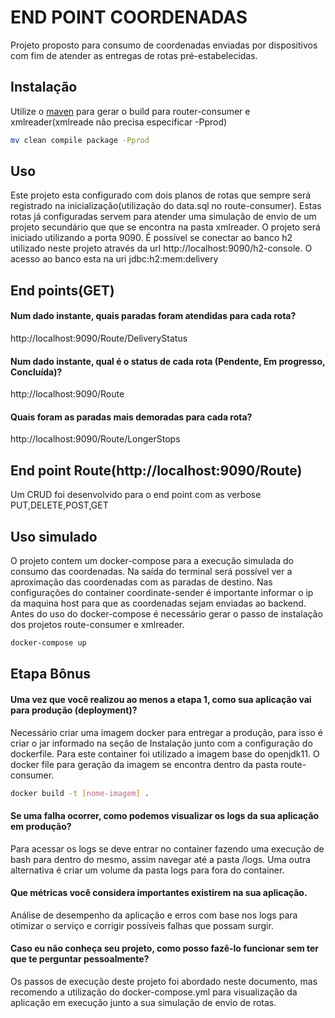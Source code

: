 # END POINT COORDENADAS

Projeto proposto para consumo de coordenadas enviadas por dispositivos com fim de atender as entregas de rotas pré-estabelecidas.

## Instalação

Utilize o [maven](https://maven.apache.org/) para gerar o build para router-consumer e xmlreader(xmlreade não precisa especificar -Pprod)

```bash
mv clean compile package -Pprod
```

## Uso

Este projeto esta configurado com dois planos de rotas que sempre será registrado na inicialização(utilização do data.sql no route-consumer). Estas rotas já configuradas servem para atender uma simulação de envio de um projeto secundário que que se encontra na pasta xmlreader.
O projeto será iniciado utilizando a porta 9090. É possível se conectar ao banco h2 utilizado neste projeto através da url http://localhost:9090/h2-console. O acesso ao banco esta na uri jdbc:h2:mem:delivery

## End points(GET)
#### Num dado instante, quais paradas foram atendidas para cada rota?
http://localhost:9090/Route/DeliveryStatus
#### Num dado instante, qual é o status de cada rota (Pendente, Em progresso, Concluída)?
http://localhost:9090/Route
#### Quais foram as paradas mais demoradas para cada rota? 
http://localhost:9090/Route/LongerStops

## End point Route(http://localhost:9090/Route)
Um CRUD foi desenvolvido para o end point com as verbose PUT,DELETE,POST,GET

## Uso simulado
O projeto contem um docker-compose para a execução simulada do consumo das coordenadas. Na saída do terminal será possível ver a aproximação das coordenadas com as paradas de destino. Nas configurações do container coordinate-sender é importante informar o ip da maquina host para que as coordenadas sejam enviadas ao backend. Antes do uso do docker-compose é necessário gerar o passo de instalação dos projetos route-consumer e xmlreader.

```bash
docker-compose up
```

## Etapa Bônus

#### Uma vez que você realizou ao menos a etapa 1, como sua aplicação vai para produção (deployment)?
Necessário criar uma imagem docker para entregar a produção, para isso é criar o jar informado na seção de Instalação junto com a configuração do dockerfile. Para este container foi utilizado a imagem base do openjdk11. O docker file para geração da imagem se encontra dentro da pasta route-consumer.

```bash
docker build -t [nome-imagem] .
```

#### Se uma falha ocorrer, como podemos visualizar os logs da sua aplicação em produção?
Para acessar os logs se deve entrar no container fazendo uma execução de bash para dentro do mesmo, assim navegar até a pasta /logs. Uma outra alternativa é criar um volume da pasta logs para fora do container.

#### Que métricas você considera importantes existirem na sua aplicação.
Análise de desempenho da aplicação e erros com base nos logs para otimizar o serviço e corrigir possíveis falhas que possam surgir.

#### Caso eu não conheça seu projeto, como posso fazê-lo funcionar sem ter que te perguntar pessoalmente?
Os passos de execução deste projeto foi abordado neste documento, mas recomendo a utilização do docker-compose.yml para visualização da aplicação em execução junto a sua simulação de envio de rotas.